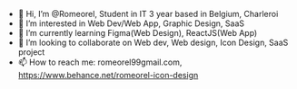 - 👋 Hi, I’m @Romeorel, Student in IT 3 year based in Belgium, Charleroi
- 👀 I’m interested in Web Dev/Web App, Graphic Design, SaaS
- 🌱 I’m currently learning Figma(Web Design), ReactJS(Web App)
- 💞️ I’m looking to collaborate on Web dev, Web design, Icon Design, SaaS project
- 📫 How to reach me:
   romeorel99gmail.com, 
   https://www.behance.net/romeorel-icon-design
<!---
Romeorel/Romeorel is a ✨ special ✨ repository because its `README.md` (this file) appears on your GitHub profile.
You can click the Preview link to take a look at your changes.
--->
